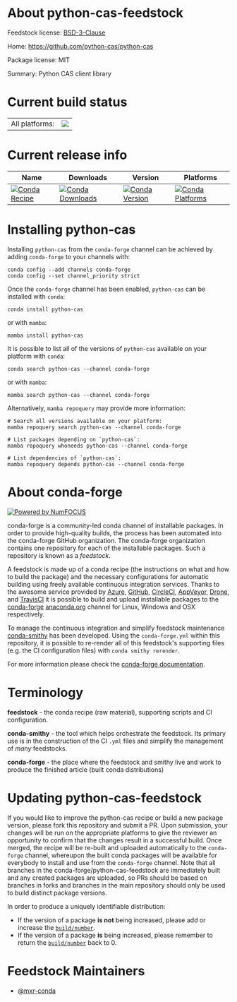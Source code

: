 About python-cas-feedstock
==========================

Feedstock license: [BSD-3-Clause](https://github.com/conda-forge/python-cas-feedstock/blob/main/LICENSE.txt)

Home: https://github.com/python-cas/python-cas

Package license: MIT

Summary: Python CAS client library

Current build status
====================


<table><tr><td>All platforms:</td>
    <td>
      <a href="https://dev.azure.com/conda-forge/feedstock-builds/_build/latest?definitionId=15127&branchName=main">
        <img src="https://dev.azure.com/conda-forge/feedstock-builds/_apis/build/status/python-cas-feedstock?branchName=main">
      </a>
    </td>
  </tr>
</table>

Current release info
====================

| Name | Downloads | Version | Platforms |
| --- | --- | --- | --- |
| [![Conda Recipe](https://img.shields.io/badge/recipe-python--cas-green.svg)](https://anaconda.org/conda-forge/python-cas) | [![Conda Downloads](https://img.shields.io/conda/dn/conda-forge/python-cas.svg)](https://anaconda.org/conda-forge/python-cas) | [![Conda Version](https://img.shields.io/conda/vn/conda-forge/python-cas.svg)](https://anaconda.org/conda-forge/python-cas) | [![Conda Platforms](https://img.shields.io/conda/pn/conda-forge/python-cas.svg)](https://anaconda.org/conda-forge/python-cas) |

Installing python-cas
=====================

Installing `python-cas` from the `conda-forge` channel can be achieved by adding `conda-forge` to your channels with:

```
conda config --add channels conda-forge
conda config --set channel_priority strict
```

Once the `conda-forge` channel has been enabled, `python-cas` can be installed with `conda`:

```
conda install python-cas
```

or with `mamba`:

```
mamba install python-cas
```

It is possible to list all of the versions of `python-cas` available on your platform with `conda`:

```
conda search python-cas --channel conda-forge
```

or with `mamba`:

```
mamba search python-cas --channel conda-forge
```

Alternatively, `mamba repoquery` may provide more information:

```
# Search all versions available on your platform:
mamba repoquery search python-cas --channel conda-forge

# List packages depending on `python-cas`:
mamba repoquery whoneeds python-cas --channel conda-forge

# List dependencies of `python-cas`:
mamba repoquery depends python-cas --channel conda-forge
```


About conda-forge
=================

[![Powered by
NumFOCUS](https://img.shields.io/badge/powered%20by-NumFOCUS-orange.svg?style=flat&colorA=E1523D&colorB=007D8A)](https://numfocus.org)

conda-forge is a community-led conda channel of installable packages.
In order to provide high-quality builds, the process has been automated into the
conda-forge GitHub organization. The conda-forge organization contains one repository
for each of the installable packages. Such a repository is known as a *feedstock*.

A feedstock is made up of a conda recipe (the instructions on what and how to build
the package) and the necessary configurations for automatic building using freely
available continuous integration services. Thanks to the awesome service provided by
[Azure](https://azure.microsoft.com/en-us/services/devops/), [GitHub](https://github.com/),
[CircleCI](https://circleci.com/), [AppVeyor](https://www.appveyor.com/),
[Drone](https://cloud.drone.io/welcome), and [TravisCI](https://travis-ci.com/)
it is possible to build and upload installable packages to the
[conda-forge](https://anaconda.org/conda-forge) [anaconda.org](https://anaconda.org/)
channel for Linux, Windows and OSX respectively.

To manage the continuous integration and simplify feedstock maintenance
[conda-smithy](https://github.com/conda-forge/conda-smithy) has been developed.
Using the ``conda-forge.yml`` within this repository, it is possible to re-render all of
this feedstock's supporting files (e.g. the CI configuration files) with ``conda smithy rerender``.

For more information please check the [conda-forge documentation](https://conda-forge.org/docs/).

Terminology
===========

**feedstock** - the conda recipe (raw material), supporting scripts and CI configuration.

**conda-smithy** - the tool which helps orchestrate the feedstock.
                   Its primary use is in the construction of the CI ``.yml`` files
                   and simplify the management of *many* feedstocks.

**conda-forge** - the place where the feedstock and smithy live and work to
                  produce the finished article (built conda distributions)


Updating python-cas-feedstock
=============================

If you would like to improve the python-cas recipe or build a new
package version, please fork this repository and submit a PR. Upon submission,
your changes will be run on the appropriate platforms to give the reviewer an
opportunity to confirm that the changes result in a successful build. Once
merged, the recipe will be re-built and uploaded automatically to the
`conda-forge` channel, whereupon the built conda packages will be available for
everybody to install and use from the `conda-forge` channel.
Note that all branches in the conda-forge/python-cas-feedstock are
immediately built and any created packages are uploaded, so PRs should be based
on branches in forks and branches in the main repository should only be used to
build distinct package versions.

In order to produce a uniquely identifiable distribution:
 * If the version of a package **is not** being increased, please add or increase
   the [``build/number``](https://docs.conda.io/projects/conda-build/en/latest/resources/define-metadata.html#build-number-and-string).
 * If the version of a package **is** being increased, please remember to return
   the [``build/number``](https://docs.conda.io/projects/conda-build/en/latest/resources/define-metadata.html#build-number-and-string)
   back to 0.

Feedstock Maintainers
=====================

* [@mxr-conda](https://github.com/mxr-conda/)

